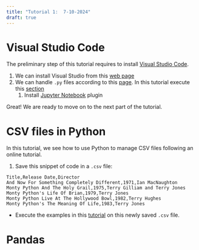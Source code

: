 ```yaml
---
title: "Tutorial 1:  7-10-2024"
draft: true
---
```


# Visual Studio Code

The preliminary step of this tutorial requires to install [Visual Studio Code](https://code.visualstudio.com/docs).
1. We can install Visual Studio from this [web page](https://code.visualstudio.com/docs/setup/setup-overview)
2. We can handle `.py` files according to this [page](https://code.visualstudio.com/docs/languages/python). In this tutorial execute this [section](https://code.visualstudio.com/docs/languages/python#_run-python-code)
	1. Install [Jupyter Notebook](https://code.visualstudio.com/docs/languages/python#_jupyter-notebooks) plugin

Great! We are ready to move on to the next part of the tutorial.

# CSV files in Python

In this tutorial, we see how to use Python to manage CSV files following an online tutorial. 
1. Save this snippet of code in a `.csv` file:
```csv
Title,Release Date,Director
And Now For Something Completely Different,1971,Ian MacNaughton
Monty Python And The Holy Grail,1975,Terry Gilliam and Terry Jones
Monty Python's Life Of Brian,1979,Terry Jones
Monty Python Live At The Hollywood Bowl,1982,Terry Hughes
Monty Python's The Meaning Of Life,1983,Terry Jones
```
* Execute the examples in this [tutorial](http://www.pythonforbeginners.com/systems-programming/using-the-csv-module-in-python/) on this newly saved `.csv` file.

# Pandas
